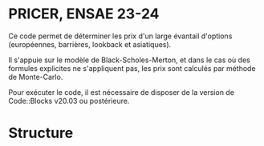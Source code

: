 # **PRICER, ENSAE 23-24**

Ce code permet de déterminer les prix d'un large évantail d'options (européennes, barrières, lookback et asiatiques).

Il s'appuie sur le modèle de Black-Scholes-Merton, et dans le cas où des formules explicites ne s'appliquent pas, les prix sont calculés par méthode de Monte-Carlo.

Pour exécuter le code, il est nécessaire de disposer de la version de Code::Blocks v20.03 ou postérieure.

# Structure
